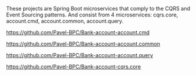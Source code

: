 These projects are Spring Boot microservices that comply to the CQRS and Event Sourcing patterns.
And consist from 4 microservices: cqrs.core, account.cmd, account.common, account.query. 

https://github.com/Pavel-BPC/Bank-account-account.cmd

https://github.com/Pavel-BPC/Bank-account-account.common

https://github.com/Pavel-BPC/Bank-account-account.query

https://github.com/Pavel-BPC/Bank-account-cqrs.core
